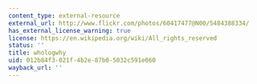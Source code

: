 ```yaml
---
content_type: external-resource
external_url: http://www.flickr.com/photos/60417477@N00/5484388334/
has_external_license_warning: true
license: https://en.wikipedia.org/wiki/All_rights_reserved
status: ''
title: whologwhy
uid: 012b84f3-021f-4b2e-87b0-5032c591e060
wayback_url: ''
---
```

